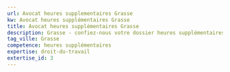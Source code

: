 ```yaml
---
url: Avocat heures supplementaires Grasse
kw: Avocat heures supplémentaires Grasse
title: Avocat heures supplémentaires Grasse
description: Grasse - confiez-nous votre dossier heures supplémentaires
tag_ville: Grasse
competence: heures supplémentaires
expertise: droit-du-travail
extertise_id: 3
---
```

